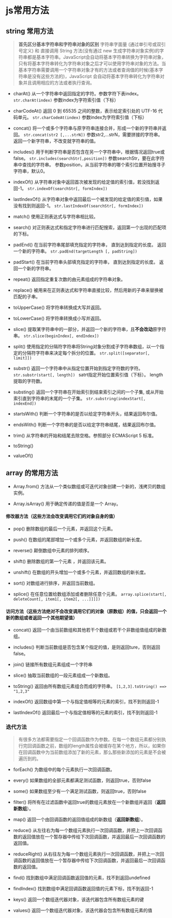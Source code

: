 # js常用方法

## string 常用方法

> **首先区分基本字符串和字符串对象的区别**
字符串字面量 (通过单引号或双引号定义) 和 直接调用 String 方法(没有通过 new 生成字符串对象实例)的字符串都是基本字符串。JavaScript会自动将基本字符串转换为字符串对象，只有将基本字符串转化为字符串对象之后才可以使用字符串对象的方法。当基本字符串需要调用一个字符串对象才有的方法或者查询值的时候(基本字符串是没有这些方法的)，JavaScript 会自动将基本字符串转化为字符串对象并且调用相应的方法或者执行查询。

- charAt()
    从一个字符串中返回指定的字符。参数字符下表index。
    ```str.charAt(index)```
    参数index为字符索引值（下标）
- charCodeAt()
    返回 0 到 65535 之间的整数，表示给定索引处的 UTF-16 代码单元。
    ```str.charCodeAt(index)```
    参数index为字符索引值（下标）
- concat()
    将一个或多个字符串与原字符串连接合并，形成一个新的字符串并返回。
    ``` str.concat(str2 [,...strN]) ```
    参数str2,...strN，需要拼接的字符串。
    返回一个新字符串，不改变就字符串的值。
- includes()
    用于判断字符串是否包含在另一个字符串中，根据情况返回true或false。
    ``` str.includes(searchStr[,position]) ```
    参数searchStr，要在此字符串中查找的字符串。
    参数position，从当前字符串的哪个索引位置开始搜寻子字符串，默认0。
- indexOf()
    从字符串对象中返回首次被发现的给定值的索引值，若没找到返回-1。
    ``` str.indexOf(searchStr[, formIndex]) ```

- lastIndexOf()
    从字符串对象中返回最后一个被发现的给定值的索引值，如果没有找到则返回-1。
    ``` str.lastIndexOf(searchStr[, formIndex]) ```
- match()
    使用正则表达式与字符串相比较。

- search()
    对正则表达式和指定字符串进行匹配搜索，返回第一个出现的匹配项的下标。

- padEnd()
    在当前字符串尾部填充指定的字符串， 直到达到指定的长度。 返回一个新的字符串。
    ```str.padEnd(targetLength [, padString])```

- padStart()
    在当前字符串头部填充指定的字符串， 直到达到指定的长度。 返回一个新的字符串。

- repeat()
    返回指定重复次数的由元素组成的字符串对象。

- replace()
    被用来在正则表达式和字符串直接比较，然后用新的子串来替换被匹配的子串。

- toUpperCase()
    将字符串转换成大写并返回。

- toLowerCase()
    将字符串转换成小写并返回。

- slice()
    提取某字符串中的一部分，并返回一个新的字符串，且**不会改动**原字符串。
    ```str.slice(beginIndex[, endIndex])```

- split()
    使用指定的分隔符字符串将String对象分割成子字符串数组，以一个指定的分隔符字符串来决定每个拆分的位置。
    ```str.split([separator[, limit]])```
- substr()
    返回一个字符串中从指定位置开始到指定字符数的字符。
    ```str.substr(start[, length]) ```
    satrt指定开始位置索引值（下标）。
    length提取的字符数。
- substing()
    返回一个字符串在开始索引到结束索引之间的一个子集, 或从开始索引直到字符串的末尾的一个子集。
    ```str.substring(indexStart[, indexEnd])```
    
- startsWith()
    判断一个字符串的是否以给定字符串开头，结果返回布尔值。
- endsWith()
    判断一个字符串的是否以给定字符串结尾，结果返回布尔值。

- trim()
    从字符串的开始和结尾去除空格。参照部分 ECMAScript 5 标准。

- toString()

- valueOf()

## array 的常用方法

- Array.from() 
    方法从一个类似数组或可迭代对象创建一个新的，浅拷贝的数组实例。

- Array.isArray()
    用于确定传递的值是否是一个 Array。

#### 修改器方法（这些方法会改变调用它们的对象自身的值）
- pop()
    删除数组的最后一个元素，并返回这个元素。

- push()
    在数组的尾部增加一个或多个元素，并返回数组的新长度。

- reverse()
    颠倒数组中元素的排列顺序。

- shift()
    删除数组的第一个元素 ，并返回该元素。

- unshift()
    在数组的开头增加一个或多个元素，并返回数组的新长度。

- sort()
    对数组进行排序，并返回当前数组。

- splice()
    在任意位置给数组添加或者删除任意个元素。
    ```array.splice(start[, deleteCount[, item1[, item2[, ...]]]])```

#### 访问方法（这些方法绝对不会改变调用它们的对象（原数组）的值，只会返回一个新的数组或者返回一个其他期望值）

- concat()
    返回一个由当前数组和其他若干个数组或若干个非数组值组成的新数组。
- includes()
    判断当前数组是否包含某个指定的值，是则返回ture，否则返回false。

- join()
    链接所有数组元素组成一个字符串

- slice()
    抽取当前数组的一段元素组成一个新数组。

- toString()
    返回由所有数组元素组合而成的字符串。
    ``` [1,2,3].toString() ==> "1,2,3" ```

- indexOf()
    返回数组中第一个与指定值相等的元素的索引，找不到则返回-1

- lastIndexOf()
    返回最后一个与指定值相等的元素的索引，找不到则返回-1

### 迭代方法
> 有很多方法都需要指定一个回调函数作为参数。在每一个数组元素都分别执行完回调函数之前，数组的length属性会被缓存在某个地方，所以，如果你在回调函数中为当前数组添加了新的元素，那么那些新添加的元素是不会被遍历到的。

- forEach()
    为数组中的每个元素执行一次回调函数。

- every()
    如果数组的全部元素都满足测试函数，则返回true，否则false

- some()
    如果数组至少有一个满足测试函数，则返回true，否则false

- filter() 
    将所有在过滤函数中返回true的数组元素放在一个新数组并返回（**返回新数组**）。

- map()
    返回一个由回调函数的返回值组成的新数组（**返回新数组**）。

- reduce()
    从左往右为每一个数组元素执行一次回调函数，并把上一次回调函数的返回值放在一个暂存器中传给下次回调函数，并返回最后一次回调函数的返回值。

- reduceRight()
    从右往左为每一个数组元素执行一次回调函数，并把上一次回调函数的返回值放在一个暂存器中传给下次回调函数，并返回最后一次回调函数的返回值。

- find()
    找到数组中满足回调函数返回值的元素，找不到返回undefined

- findIndex()
    找到数组中满足回调函数返回值的元素下标，找不到返回-1

- keys()
    返回一个数组迭代器对象，该迭代器包含所有数组元素的键

- values()
    返回一个数组迭代器对象，该迭代器会包含所有数组元素的值
